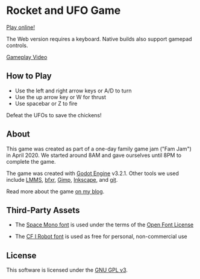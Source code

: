 # Rocket and UFO Game

[Play online!](https://the-g-force.github.io/FamJam-April2020)

The Web version requires a keyboard. Native builds also support gamepad controls.

[Gameplay Video](https://youtu.be/VjyKXN6fA7w)

## How to Play

- Use the left and right arrow keys or A/D to turn
- Use the up arrow key or W for thrust
- Use spacebar or Z to fire

Defeat the UFOs to save the chickens!

## About

This game was created as part of a one-day family game jam ("Fam Jam") in April 2020. We started 
around 8AM and gave ourselves until 8PM to complete the game. 

The game was created with [Godot Engine](godotengine.org) v3.2.1. Other tools we used include
[LMMS](lmms.io),
[bfxr](https://www.bfxr.net/),
[Gimp](gimp.org), 
[Inkscape](https://inkscape.org/), 
and 
[git](https://git-scm.com/).

Read more about the game [on my blog](http://paulgestwicki.blogspot.com/2020/04/fam-jam-2-rocket-and-ufo-game.html).

## Third-Party Assets

- The [Space Mono font](https://fonts.google.com/specimen/Space+Mono) is used under the terms 
 of the [Open Font License](https://scripts.sil.org/cms/scripts/page.php?site_id=nrsi&id=OFL)
 
- The [CF I Robot font](https://www.dafont.com/cf-i-robot.font) is used as free for personal,
 non-commercial use


## License

This software is licensed under the [GNU GPL v3](LICENSE).
